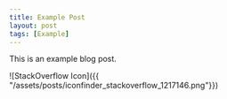```yaml
---
title: Example Post
layout: post
tags: [Example]
---
```


This is an example blog post.


![StackOverflow Icon]({{ "/assets/posts/iconfinder_stackoverflow_1217146.png"}})